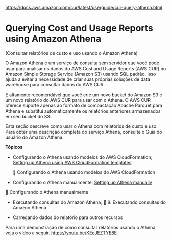 https://docs.aws.amazon.com/cur/latest/userguide/cur-query-athena.html

# Querying Cost and Usage Reports using Amazon Athena
(Consultar relatórios de custo e uso usando o Amazon Athena)

O Amazon Athena é um serviço de consulta sem servidor que você pode usar para analisar os dados do AWS Cost and Usage Reports (AWS CUR) no Amazon Simple Storage Service (Amazon S3) usando SQL padrão. Isso ajuda a evitar a necessidade de criar suas próprias soluções de data warehouse para consultar dados do AWS CUR.

É altamente recomendável que você crie um novo bucket do Amazon S3 e um novo relatório do AWS CUR para usar com o Athena. O AWS CUR oferece suporte apenas ao formato de compactação Apache Parquet para Athena e substitui automaticamente os relatórios anteriores armazenados em seu bucket do S3.


Esta seção descreve como usar o Athena com relatórios de custo e uso. Para obter uma descrição completa do serviço Athena, consulte o Guia do usuário do Amazon Athena.


**Tópicos**
* Configurando o Athena usando modelos do AWS CloudFormation;
    [Setting up Athena using AWS CloudFormation templates](https://docs.aws.amazon.com/cur/latest/userguide/use-athena-cf.html)

    📕 Configurando o Athena usando modelos do AWS CloudFormation

* Configurando o Athena manualmente;
    [Setting up Athena manually](https://docs.aws.amazon.com/cur/latest/userguide/cur-ate-manual.html)


 📕 Configurando o Athena manualmente

* Executando consultas do Amazon Athena;
     📕  8. Executando consultas do Amazon Athena


* Carregando dados do relatório para outros recursos


Para uma demonstração de como consultar relatórios usando o Athena, veja o vídeo a seguir.
https://youtu.be/KEeJEZTYE8E